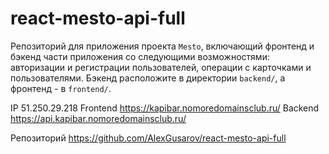 # react-mesto-api-full
Репозиторий для приложения проекта `Mesto`, включающий фронтенд и бэкенд части приложения со следующими возможностями: авторизации и регистрации пользователей, операции с карточками и пользователями. Бэкенд расположите в директории `backend/`, а фронтенд - в `frontend/`. 
  
IP  51.250.29.218
Frontend  https://kapibar.nomoredomainsclub.ru/
Backend  https://api.kapibar.nomoredomainsclub.ru/

Репозиторий https://github.com/AlexGusarov/react-mesto-api-full

